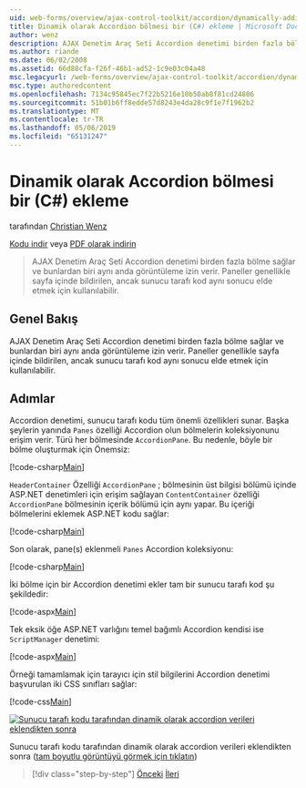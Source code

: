 ```yaml
---
uid: web-forms/overview/ajax-control-toolkit/accordion/dynamically-adding-an-accordion-pane-cs
title: Dinamik olarak Accordion bölmesi bir (C#) ekleme | Microsoft Docs
author: wenz
description: AJAX Denetim Araç Seti Accordion denetimi birden fazla bölme sağlar ve bunlardan biri aynı anda görüntüleme izin verir. Paneller genellikle w bildirilen...
ms.author: riande
ms.date: 06/02/2008
ms.assetid: 66d88cfa-f26f-46b1-ad52-1c9e03c04a48
msc.legacyurl: /web-forms/overview/ajax-control-toolkit/accordion/dynamically-adding-an-accordion-pane-cs
msc.type: authoredcontent
ms.openlocfilehash: 7134c95845ec7f22b5216e10b50ab8f81cd24806
ms.sourcegitcommit: 51b01b6ff8edde57d8243e4da28c9f1e7f1962b2
ms.translationtype: MT
ms.contentlocale: tr-TR
ms.lasthandoff: 05/06/2019
ms.locfileid: "65131247"
---
```

# <a name="dynamically-adding-an-accordion-pane-c"></a>Dinamik olarak Accordion bölmesi bir (C#) ekleme

tarafından [Christian Wenz](https://github.com/wenz)

[Kodu indir](http://download.microsoft.com/download/5/6/d/56d50cef-2011-4c8f-9891-7edc6dc57df9/Accordion2.cs.zip) veya [PDF olarak indirin](http://download.microsoft.com/download/6/7/1/6718d452-ff89-4d3f-a90e-c74ec2d636a3/accordion2CS.pdf)

> AJAX Denetim Araç Seti Accordion denetimi birden fazla bölme sağlar ve bunlardan biri aynı anda görüntüleme izin verir. Paneller genellikle sayfa içinde bildirilen, ancak sunucu tarafı kod aynı sonucu elde etmek için kullanılabilir.

## <a name="overview"></a>Genel Bakış

AJAX Denetim Araç Seti Accordion denetimi birden fazla bölme sağlar ve bunlardan biri aynı anda görüntüleme izin verir. Paneller genellikle sayfa içinde bildirilen, ancak sunucu tarafı kod aynı sonucu elde etmek için kullanılabilir.

## <a name="steps"></a>Adımlar

Accordion denetimi, sunucu tarafı kodu tüm önemli özellikleri sunar. Başka şeylerin yanında `Panes` özelliği Accordion olun bölmelerin koleksiyonunu erişim verir. Türü her bölmesinde `AccordionPane`. Bu nedenle, böyle bir bölme oluşturmak için Önemsiz:

[!code-csharp[Main](dynamically-adding-an-accordion-pane-cs/samples/sample1.cs)]

`HeaderContainer` Özelliği `AccordionPane` ; bölmesinin üst bilgisi bölümü içinde ASP.NET denetimleri için erişim sağlayan `ContentContainer` özelliği `AccordionPane` bölmesinin içerik bölümü için aynı yapar. Bu içeriği bölmelerini eklemek ASP.NET kodu sağlar:

[!code-csharp[Main](dynamically-adding-an-accordion-pane-cs/samples/sample2.cs)]

Son olarak, pane(s) eklenmeli `Panes` Accordion koleksiyonu:

[!code-csharp[Main](dynamically-adding-an-accordion-pane-cs/samples/sample3.cs)]

İki bölme için bir Accordion denetimi ekler tam bir sunucu tarafı kod şu şekildedir:

[!code-aspx[Main](dynamically-adding-an-accordion-pane-cs/samples/sample4.aspx)]

Tek eksik öğe ASP.NET varlığını temel bağımlı Accordion kendisi ise `ScriptManager` denetimi:

[!code-aspx[Main](dynamically-adding-an-accordion-pane-cs/samples/sample5.aspx)]

Örneği tamamlamak için tarayıcı için stil bilgilerini Accordion denetimi başvurulan iki CSS sınıfları sağlar:

[!code-css[Main](dynamically-adding-an-accordion-pane-cs/samples/sample6.css)]

[![Sunucu tarafı kodu tarafından dinamik olarak accordion verileri eklendikten sonra](dynamically-adding-an-accordion-pane-cs/_static/image2.png)](dynamically-adding-an-accordion-pane-cs/_static/image1.png)

Sunucu tarafı kodu tarafından dinamik olarak accordion verileri eklendikten sonra ([tam boyutlu görüntüyü görmek için tıklatın](dynamically-adding-an-accordion-pane-cs/_static/image3.png))

> [!div class="step-by-step"]
> [Önceki](databinding-to-an-accordion-cs.md)
> [İleri](databinding-to-an-accordion-vb.md)
